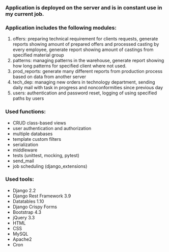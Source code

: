 ### Application is deployed on the server and is in constant use in my current job.

### Application includes the following modules:
1.	offers: preparing technical requirement for clients requests, generate reports showing amount of prepared offers and processed casting by every employee, generate report showing amount of castings from specified material group
2.	patterns: managing patterns in the warehouse, generate report showing how long patterns for specified client where not used.
3.	prod_reports: generate many different reports from production process based on data from another server
4.  tech_dep: managing new orders in technology department, sending daily mail with task in progress and nonconformities since previous day
5.  users: authentication and password reset, logging of using specified paths by users

### Used functions:
- CRUD class-based views
- user authentication and authorization
- multiple databases
- template custom filters
- serialization
- middleware
- tests (unittest, mocking, pytest)
- send_mail
- job scheduling (django_extensions)

### Used tools:
- Django 2.2
- Django Rest Framework 3.9
- Datatables 1.10
- Django Crispy Forms
- Bootstrap 4.3
- jQuery 3.3
- HTML
- CSS
- MySQL
- Apache2
- Cron

